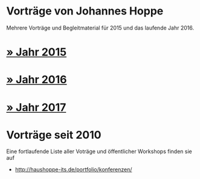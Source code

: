 # Vorträge von Johannes Hoppe

Mehrere Vorträge und Begleitmaterial für 2015 und das laufende Jahr 2016.

# [» Jahr 2015](2015)
# [» Jahr 2016](2016)
# [» Jahr 2017](https://presentations.angular.schule/)

# Vorträge seit 2010

Eine fortlaufende Liste aller Voträge und öffentlicher Workshops finden sie auf
* http://haushoppe-its.de/portfolio/konferenzen/
